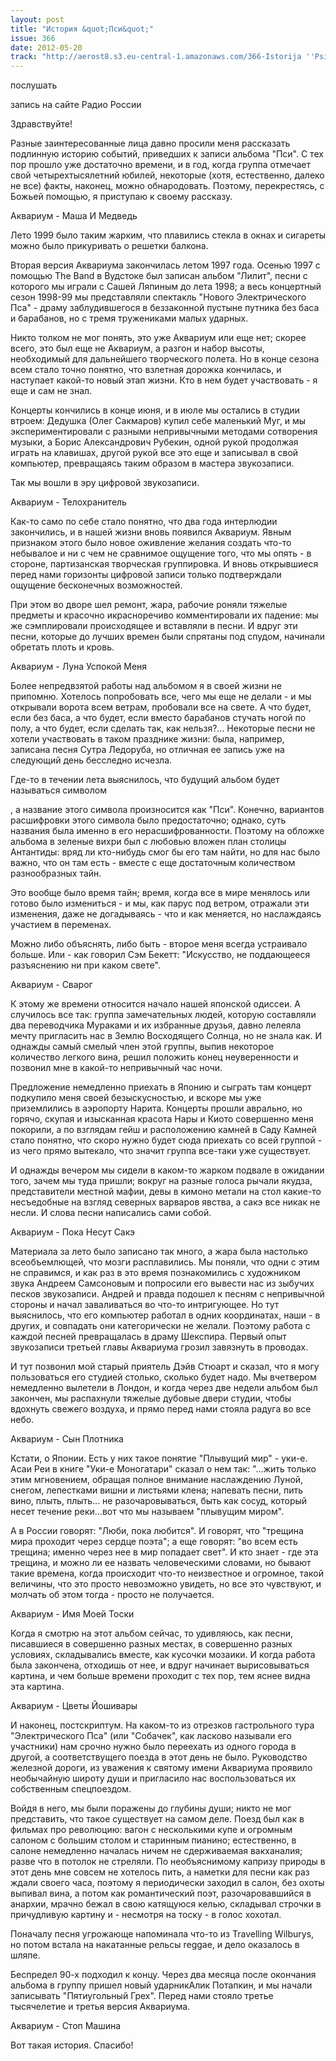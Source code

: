 ```yaml
---
layout: post
title: "История &quot;Пси&quot;"
issue: 366
date: 2012-05-20
track: "http://aerost8.s3.eu-central-1.amazonaws.com/366-Istorija ''Psi''.mp3"
---
```


послушать

запись на сайте Радио России

Здравствуйте!

Разные заинтересованные лица давно просили меня рассказать подлинную историю событий, приведших к записи альбома "Пси". С тех пор прошло уже достаточно времени, и в год, когда группа отмечает свой четырехтысялетний юбилей, некоторые (хотя, естественно, далеко не все) факты, наконец, можно обнародовать. Поэтому, перекрестясь, с Божьей помощью, я приступаю к своему рассказу.

Аквариум - Маша И Медведь

Лето 1999 было таким жарким, что плавились стекла в окнах и сигареты можно было прикуривать о решетки балкона.

Вторая версия Аквариума закончилась летом 1997 года. Осенью 1997 с помощью The Band в Вудстоке был записан альбом "Лилит", песни с которого мы играли с Сашей Ляпиным до лета 1998; а весь концертный сезон 1998-99 мы представляли спектакль "Нового Электрического Пса" - драму заблудившегося в беззаконной пустыне путника без баса и барабанов, но с тремя тружениками малых ударных.

Никто толком не мог понять, это уже Аквариум или еще нет; скорее всего, это был еще не Аквариум, а разгон и набор высоты, необходимый для дальнейшего творческого полета. Но в конце сезона всем стало точно понятно, что взлетная дорожка кончилась, и наступает какой-то новый этап жизни. Кто в нем будет участвовать - я еще и сам не знал.

Концерты кончились в конце июня, и в июле мы остались в студии втроем: Дедушка (Олег Сакмаров) купил себе маленький Муг, и мы экспериментировали с разными непривычными методами сотворения музыки, а Борис Александрович Рубекин, одной рукой продолжая играть на клавишах, другой рукой все это еще и записывал в свой компьютер, превращаясь таким образом в мастера звукозаписи.

Так мы вошли в эру цифровой звукозаписи.

Аквариум - Телохранитель

Как-то само по себе стало понятно, что два года интерлюдии закончились, и в нашей жизни вновь появился Аквариум. Явным признаком этого было новое оживление желания создать что-то небывалое и ни с чем не сравнимое ощущение того, что мы опять - в стороне, партизанская творческая группировка. И вновь открывшиеся перед нами горизонты цифровой записи только подтверждали ощущение бесконечных возможностей.

При этом во дворе шел ремонт, жара, рабочие роняли тяжелые предметы и красочно икрасноречиво комментировали их падение: мы же сэмплировали происходящее и вставляли в песни. И вдруг эти песни, которые до лучших времен были спрятаны под спудом, начинали обретать плоть и кровь.

Аквариум - Луна Успокой Меня

Более непредвзятой работы над альбомом я в своей жизни не припомню. Хотелось попробовать все, чего мы еще не делали - и мы открывали ворота всем ветрам, пробовали все на свете. А что будет, если без баса, а что будет, если вместо барабанов стучать ногой по полу, а что будет, если сделать так, как нельзя?... Некоторые песни не хотели участвовать в таком празднике жизни: была, например, записана песня Сутра Ледоруба, но отличная ее запись уже на следующий день бесследно исчезла.

Где-то в течении лета выяснилось, что будущий альбом будет называться символом

, а название этого символа произносится как "Пси". Конечно, вариантов расшифровки этого символа было предостаточно; однако, суть названия была именно в его нерасшифрованности. Поэтому на обложке альбома в зеленые вихри был с любовью вложен план столицы Антантиды: вряд ли кто-нибудь смог бы его там найти, но для нас было важно, что он там есть - вместе с еще достаточным количеством разнообразных тайн.

Это вообще было время тайн; время, когда все в мире менялось или готово было измениться - и мы, как парус под ветром, отражали эти изменения, даже не догадываясь - что и как меняется, но наслаждаясь участием в переменах.

Можно либо объяснять, либо быть - второе меня всегда устраивало больше. Или - как говорил Сэм Бекетт: "Искусство, не поддающееся разъяснению ни при каком свете".

Аквариум - Сварог

К этому же времени относится начало нашей японской одиссеи. А случилось все так: группа замечательных людей, которую составляли два переводчика Мураками и их избранные друзья, давно лелеяла мечту пригласить нас в Землю Восходящего Солнца, но не знала как. И однажды самый смелый член этой группы, выпив некоторое количество легкого вина, решил положить конец неуверенности и позвонил мне в какой-то непривычный час ночи.

Предложение немедленно приехать в Японию и сыграть там концерт подкупило меня своей безыскусностью, и вскоре мы уже приземлились в аэропорту Нарита. Концерты прошли аврально, но горячо, скупая и изысканная красота Нары и Киото совершенно меня покорили, а по взглядам гейш и расположению камней в Саду Камней стало понятно, что скоро нужно будет сюда приехать со всей группой - из чего прямо вытекало, что значит группа все-таки уже существует.

И однажды вечером мы сидели в каком-то жарком подвале в ожидании того, зачем мы туда пришли; вокруг на разные голоса рычали якудза, представители местной мафии, девы в кимоно метали на стол какие-то несъедобные на взгляд северных варваров явства, а сакэ все никак не несли. И слова песни написались сами собой.

Аквариум - Пока Несут Сакэ

Материала за лето было записано так много, а жара была настолько всеобъемлющей, что мозги расплавились. Мы поняли, что одни с этим не справимся, и как раз в это время познакомились с художником звука Андреем Самсоновым и попросили его вывести нас из зыбучих песков звукозаписи. Андрей и правда подошел к песням с непривычной стороны и начал заваливаться во что-то интригующее. Но тут выяснилось, что его компьютер работал в одних координатах, наши - в других, и совпадать они категорически не желали. Поэтому работа с каждой песней превращалась в драму Шекспира. Первый опыт звукозаписи третьей главы Аквариума грозил завязнуть в проводах.

И тут позвонил мой старый приятель Дэйв Стюарт и сказал, что я могу пользоваться его студией столько, сколько будет надо. Мы вчетвером немедленно вылетели в Лондон, и когда через две недели альбом был закончен, мы распахнули тяжелые дубовые двери студии, чтобы вдохнуть свежего воздуха, и прямо перед нами стояла радуга во все небо.

Аквариум - Сын Плотника

Кстати, о Японии. Есть у них такое понятие "Плывущий мир" - уки-е. Асаи Реи в книге "Уки-е Моногатари" сказал о нем так: "...жить только этим мгновением, обращая полное внимание наслаждению Луной, снегом, лепестками вишни и листьями клена; напевать песни, пить вино, плыть, плыть... не разочаровываться, быть как сосуд, который несет течение реки...вот что мы называем "плывущим миром".

А в России говорят: "Люби, пока любится". И говорят, что "трещина мира проходит через сердце поэта"; а еще говорят: "во всем есть трещина; именно через нее в мир попадает свет". И кто знает - где эта трещина, и можно ли ее назвать человеческими словами, но бывают такие времена, когда происходит что-то неизвестное и огромное, такой величины, что это просто невозможно увидеть, но все это чувствуют, и молчать об этом тогда - просто не получается.

Аквариум - Имя Моей Тоски

Когда я смотрю на этот альбом сейчас, то удивляюсь, как песни, писавшиеся в совершенно разных местах, в совершенно разных условиях, складывались вместе, как кусочки мозаики. И когда работа была закончена, отходишь от нее, и вдруг начинает вырисовываться картина, и чем больше времени проходит с тех пор, тем яснее видна эта картина.

Аквариум - Цветы Йошивары

И наконец, постскриптум. На каком-то из отрезков гастрольного тура "Электрического Пса" (или "Собачек", как ласково называли его участники) нам срочно нужно было переехать из одного города в другой, а соответствущего поезда в этот день не было. Руководство железной дороги, из уважения к святому имени Аквариума проявило необычайную широту души и пригласило нас воспользоваться их собственным спецпоездом.

Войдя в него, мы были поражены до глубины души; никто не мог представить, что такое существует на самом деле. Поезд был как в фильмах про революцию: вагон с несколькими купе и огромным салоном с большим столом и старинным пианино; естественно, в салоне немедленно началась ничем не сдерживаемая вакханалия; разве что в потолок не стреляли. По необъяснимому капризу природы в этот день мне совсем не хотелось пить, а наметки для песни как раз ждали своего часа, поэтому я периодически заходил в салон, без охоты выпивал вина, а потом как романтический поэт, разочаровавшийся в анархии, мрачно бежал в свою катящуюся келью, складывал строчки в причудливую картину и - несмотря на тоску - в голос хохотал.

Поначалу песня угрожающе напоминала что-то из Travelling Wilburys, но потом встала на накатанные рельсы reggae, и дело оказалось в шляпе.

Беспредел 90-х подходил к концу. Через два месяца после окончания альбома в группу пришел новый ударникАлик Потапкин, и мы начали записывать "Пятиугольный Грех". Перед нами стояло третье тысячелетие и третья версия Аквариума.

Аквариум - Стоп Машина

Вот такая история. Спасибо!
